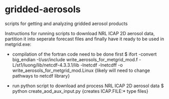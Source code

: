 # gridded-aerosols
scripts for getting and analyzing gridded aerosol products

Instructions for running scripts to download NRL ICAP 2D aerosol data, partition it into seperate forecast files and finally have it ready to be used in metgrid.exe: 

- compilation of the fortran code need to be done first
$ ifort -convert big_endian -I/usr/include write_aerosols_for_metgrid_mod.f -L/st1/luong/lib/netcdf-4.3.3.1/lib -lnetcdf -lnetcdff -o write_aerosols_for_metgrid_mod.Linux
{likely will need to change pathways to netcdf library}

- run python script to download and process NRL ICAP 2D aerosol data
$ python create_aod_aux_input.py
{creates ICAP.FILE:* type files}


